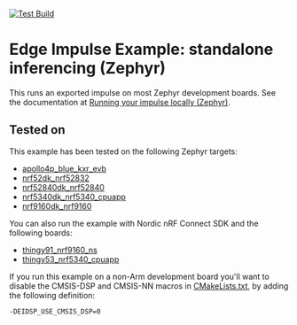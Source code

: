 [![Test Build](https://github.com/edgeimpulse/example-standalone-inferencing-zephyr/actions/workflows/test-build.yml/badge.svg?branch=master)](https://github.com/edgeimpulse/example-standalone-inferencing-zephyr/actions/workflows/test-build.yml)
# Edge Impulse Example: standalone inferencing (Zephyr)

This runs an exported impulse on most Zephyr development boards. See the documentation at [Running your impulse locally (Zephyr)](https://docs.edgeimpulse.com/docs/running-your-impulse-locally-zephyr).

## Tested on

This example has been tested on the following Zephyr targets:
* [apollo4p_blue_kxr_evb](https://docs.zephyrproject.org/latest/boards/ambiq/apollo4p_blue_kxr_evb/doc/index.html)
* [nrf52dk_nrf52832](https://docs.zephyrproject.org/latest/boards/nordic/nrf52dk/doc/index.html)
* [nrf52840dk_nrf52840](https://docs.zephyrproject.org/latest/boards/nordic/nrf52840dk/doc/index.html)
* [nrf5340dk_nrf5340_cpuapp](https://docs.zephyrproject.org/latest/boards/nordic/nrf5340dk/doc/index.html)
* [nrf9160dk_nrf9160](https://docs.zephyrproject.org/latest/boards/nordic/nrf9160dk/doc/index.html)

You can also run the example with Nordic nRF Connect SDK and the following boards:
* [thingy91_nrf9160_ns](https://developer.nordicsemi.com/nRF_Connect_SDK/doc/latest/nrf/working_with_nrf/nrf91/thingy91.html#building-and-programming-from-the-source-code)
* [thingy53_nrf5340_cpuapp](https://developer.nordicsemi.com/nRF_Connect_SDK/doc/latest/nrf/working_with_nrf/nrf53/thingy53.html#building-and-programming-from-the-source-code)

If you run this example on a non-Arm development board you'll want to disable the CMSIS-DSP and CMSIS-NN macros in [CMakeLists.txt](CMakeLists.txt), by adding the following definition:

```
-DEIDSP_USE_CMSIS_DSP=0
```
